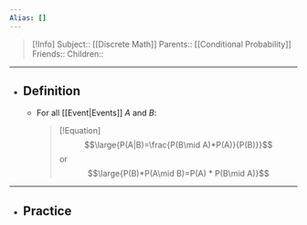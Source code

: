 ```yaml
---
Alias: []
---
```

> [!Info]
> Subject:: [[Discrete Math]]
> Parents:: [[Conditional Probability]]
> Friends:: 
> Children:: 
---
- ## Definition
	- For all [[Event|Events]] $A$ and $B$:
	  > [!Equation]
	  > $$\large{P(A|B)=\frac{P(B\mid A)*P(A)}{P(B)}}$$
	  > or
	  > $$\large{P(B)*P(A\mid B)=P(A) * P(B\mid A)}$$
---
- ## Practice